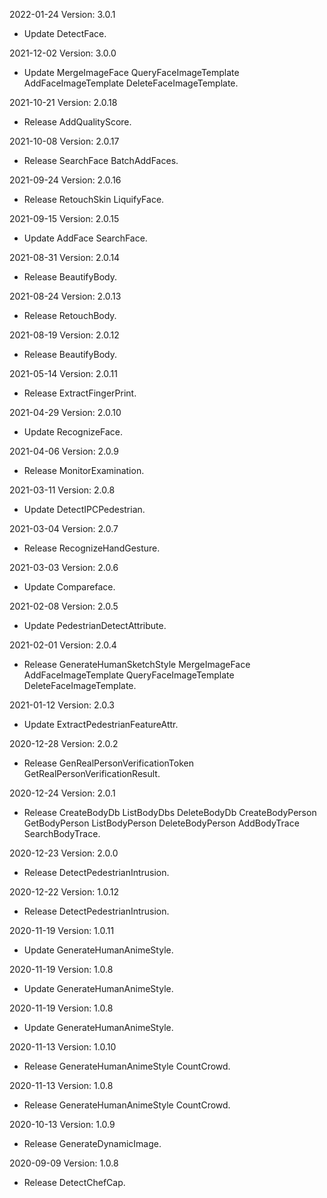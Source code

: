 2022-01-24 Version: 3.0.1
- Update DetectFace.

2021-12-02 Version: 3.0.0
- Update MergeImageFace QueryFaceImageTemplate AddFaceImageTemplate DeleteFaceImageTemplate.

2021-10-21 Version: 2.0.18
- Release AddQualityScore.

2021-10-08 Version: 2.0.17
- Release SearchFace BatchAddFaces.

2021-09-24 Version: 2.0.16
- Release RetouchSkin LiquifyFace.

2021-09-15 Version: 2.0.15
- Update AddFace SearchFace.

2021-08-31 Version: 2.0.14
- Release BeautifyBody.

2021-08-24 Version: 2.0.13
- Release RetouchBody.

2021-08-19 Version: 2.0.12
- Release BeautifyBody.

2021-05-14 Version: 2.0.11
- Release ExtractFingerPrint.

2021-04-29 Version: 2.0.10
- Update RecognizeFace.

2021-04-06 Version: 2.0.9
- Release MonitorExamination.

2021-03-11 Version: 2.0.8
- Update DetectIPCPedestrian.

2021-03-04 Version: 2.0.7
- Release RecognizeHandGesture.

2021-03-03 Version: 2.0.6
- Update Compareface.

2021-02-08 Version: 2.0.5
- Update PedestrianDetectAttribute.

2021-02-01 Version: 2.0.4
- Release GenerateHumanSketchStyle MergeImageFace AddFaceImageTemplate QueryFaceImageTemplate DeleteFaceImageTemplate.

2021-01-12 Version: 2.0.3
- Update ExtractPedestrianFeatureAttr.

2020-12-28 Version: 2.0.2
- Release GenRealPersonVerificationToken GetRealPersonVerificationResult.

2020-12-24 Version: 2.0.1
- Release CreateBodyDb ListBodyDbs DeleteBodyDb CreateBodyPerson GetBodyPerson ListBodyPerson DeleteBodyPerson AddBodyTrace SearchBodyTrace.

2020-12-23 Version: 2.0.0
- Release DetectPedestrianIntrusion.

2020-12-22 Version: 1.0.12
- Release DetectPedestrianIntrusion.

2020-11-19 Version: 1.0.11
- Update GenerateHumanAnimeStyle.

2020-11-19 Version: 1.0.8
- Update GenerateHumanAnimeStyle.

2020-11-19 Version: 1.0.8
- Update GenerateHumanAnimeStyle.

2020-11-13 Version: 1.0.10
- Release GenerateHumanAnimeStyle CountCrowd.

2020-11-13 Version: 1.0.8
- Release GenerateHumanAnimeStyle CountCrowd.

2020-10-13 Version: 1.0.9
- Release GenerateDynamicImage.

2020-09-09 Version: 1.0.8
- Release DetectChefCap.

